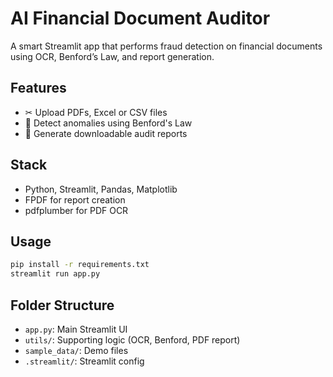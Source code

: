 # AI Financial Document Auditor

A smart Streamlit app that performs fraud detection on financial documents using OCR, Benford’s Law, and report generation.

## Features
- ✂ Upload PDFs, Excel or CSV files
- 🧪 Detect anomalies using Benford's Law
- 📄 Generate downloadable audit reports

## Stack
- Python, Streamlit, Pandas, Matplotlib
- FPDF for report creation
- pdfplumber for PDF OCR

## Usage
```bash
pip install -r requirements.txt
streamlit run app.py
```

## Folder Structure
- `app.py`: Main Streamlit UI
- `utils/`: Supporting logic (OCR, Benford, PDF report)
- `sample_data/`: Demo files
- `.streamlit/`: Streamlit config
